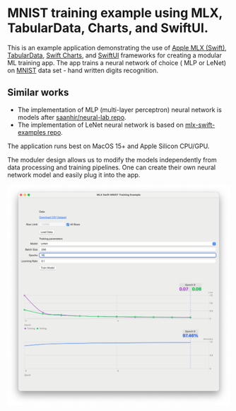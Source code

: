 # MNIST training example using MLX, TabularData, Charts, and SwiftUI.

This is an example application demonstrating the use of [Apple MLX (Swift)](https://swiftpackageindex.com/ml-explore/mlx-swift/main/documentation/mlx), [TabularData](https://developer.apple.com/documentation/tabulardata), [Swift Charts](https://developer.apple.com/documentation/charts), and [SwiftUI](https://developer.apple.com/documentation/SwiftUI) frameworks for creating a modular ML training app. The app trains a neural network of choice ( MLP or LeNet) on [MNIST](https://en.wikipedia.org/wiki/MNIST_database) data set - hand written digits recognition.

## Similar works
- The implementation of MLP (multi-layer perceptron) neural network is models after [saanhir/neural-lab repo](https://github.com/saanhir/neural-lab/tree/main/MLP_from_scratch).
- The implementation of LeNet neural network is based on  [mlx-swift-examples repo](https://github.com/ml-explore/mlx-swift-examples/blob/main/Libraries/MNIST/MNIST.swift).

The application runs best on MacOS 15+ and Apple Silicon CPU/GPU.

The moduler design allows us to modify the models independently from data processing and training pipelines. One can create their own neural network model and easily plug it into the app.

![Screenshots](https://github.com/iliasaz/mlx-swift-mnist/blob/main/training-results2.png)


